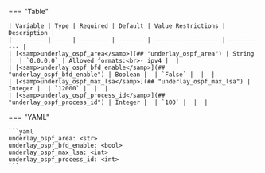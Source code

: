 === "Table"

    | Variable | Type | Required | Default | Value Restrictions | Description |
    | -------- | ---- | -------- | ------- | ------------------ | ----------- |
    | [<samp>underlay_ospf_area</samp>](## "underlay_ospf_area") | String |  | `0.0.0.0` | Allowed formats:<br>- ipv4 |  |
    | [<samp>underlay_ospf_bfd_enable</samp>](## "underlay_ospf_bfd_enable") | Boolean |  | `False` |  |  |
    | [<samp>underlay_ospf_max_lsa</samp>](## "underlay_ospf_max_lsa") | Integer |  | `12000` |  |  |
    | [<samp>underlay_ospf_process_id</samp>](## "underlay_ospf_process_id") | Integer |  | `100` |  |  |

=== "YAML"

    ```yaml
    underlay_ospf_area: <str>
    underlay_ospf_bfd_enable: <bool>
    underlay_ospf_max_lsa: <int>
    underlay_ospf_process_id: <int>
    ```
